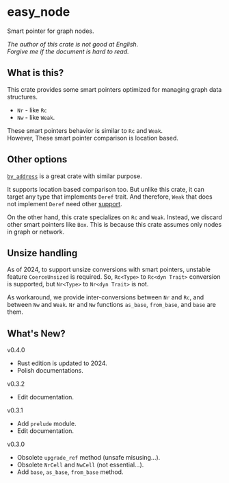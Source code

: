 easy_node
===

Smart pointer for graph nodes.

*The author of this crate is not good at English.*  
*Forgive me if the document is hard to read.*

## What is this?

This crate provides some smart pointers optimized for
managing graph data structures. 

* `Nr` - like `Rc`
* `Nw` - like `Weak`.

These smart pointers behavior is similar to `Rc` and `Weak`.<br/>
However, These smart pointer comparison is location based.

## Other options

[`by_address`] is a great crate with similar purpose.

It supports location based comparison too. But unlike this crate,
it can target any type that implements `Deref` trait. And therefore,
`Weak` that does not implement `Deref` need other [support][issue].

On the other hand, this crate specializes on `Rc` and `Weak`. Instead,
we discard other smart pointers like `Box`. This is because this crate
assumes only nodes in graph or network.

[`by_address`]: https://crates.io/crates/by_address
[issue]: https://github.com/mbrubeck/by_address/issues/3

## Unsize handling

As of 2024, to support unsize conversions with smart pointers, unstable
feature `CoerceUnsized` is required. So, `Rc<Type>` to `Rc<dyn Trait>`
conversion is supported, but `Nr<Type>` to `Nr<dyn Trait>` is not.

As workaround, we provide inter-conversions between `Nr` and `Rc`, and
between `Nw` and `Weak`. `Nr` and `Nw` functions `as_base`, `from_base`,
and `base` are them.

## What's New?

v0.4.0
* Rust edition is updated to 2024.
* Polish documentations.

v0.3.2
* Edit documentation.

v0.3.1
* Add `prelude` module.
* Edit documentation.

v0.3.0
* Obsolete `upgrade_ref` method (unsafe misusing...).
* Obsolete `NrCell` and `NwCell` (not essential...).
* Add `base`, `as_base`, `from_base` method.
